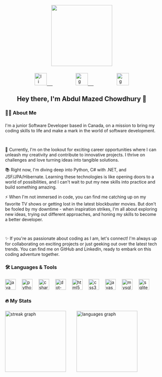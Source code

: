 <div align="center">
  <img height="200" src="https://github.com/Majeed-ch/Majeed-ch/assets/100393010/167aee09-c2c0-4f55-870e-860edc3df885"  />
</div>

###

<div align="center" style="letter-spacing:15px">
  <a href="https://www.linkedin.com/in/abdulmazedch/" target="_blank">
    <img src="https://raw.githubusercontent.com/maurodesouza/profile-readme-generator/master/src/assets/icons/social/linkedin/default.svg" width="40" height="40" alt="linkedin logo"  />
  </a>
  &nbsp;&nbsp;&nbsp;
  <a href="mailto:amazed300@gmail.com" target="_blank">
    <img src="https://raw.githubusercontent.com/maurodesouza/profile-readme-generator/master/src/assets/icons/social/gmail/default.svg" width="40" height="40" alt="gmail logo"  />
  </a>
  &nbsp;&nbsp;&nbsp;
  <a href="https://majeed-ch.netlify.app/" target="_blank">
    <img width="40" height="40" src="https://img.icons8.com/ultraviolet/40/geography.png" alt="geography"/>
  </a>
</div>

<!--
###
<div align="center">
  <img src="https://visitor-badge.laobi.icu/badge?page_id=majeed-ch.majeed-ch&left_color=darkslategrey&right_color=black&left_text=Visitors"  />
</div>
-->
###

<h2 align="center">Hey there, I'm Abdul Mazed Chowdhury 👋</h2>

###

<h3 align="left">👩‍💻  About Me</h3>

###

<p align="left">I'm a junior Software Developer based in Canada, on a mission to bring my coding skills to life and make a mark in the world of software development.</p><br/>

<p>🔭  Currently, I'm on the lookout for exciting career opportunities where I can unleash my creativity and contribute to innovative projects. I thrive on challenges and love turning ideas into tangible solutions.</p>
<p>📚 Right now, I'm diving deep into Python, C# with .NET, and JSF/JPA/Hibernate. Learning these technologies is like opening doors to a world of possibilities, and I can't wait to put my new skills into practice and build something amazing.</p>
<p>⚡ When I'm not immersed in code, you can find me catching up on my favorite TV shows or getting lost in the latest blockbuster movies. But don't be fooled by my downtime - when inspiration strikes, I'm all about exploring new ideas, trying out different approaches, and honing my skills to become a better developer.</p>
<br/>

<p>✨ If you're as passionate about coding as I am, let's connect! I'm always up for collaborating on exciting projects or just geeking out over the latest tech trends. You can find me on GitHub and LinkedIn, ready to embark on this coding adventure together.</p>

###

<h3 align="left">🛠 Languages & Tools</h3>

###

<div align="left">
  <img src="https://skillicons.dev/icons?i=java" height="35" alt="java logo"  />
  <img width="12" />
  <img src="https://skillicons.dev/icons?i=py" height="35" alt="python logo"  />
  <img width="12" />
  <img src="https://skillicons.dev/icons?i=cs" height="35" alt="csharp logo"  />
  <img width="12" />
  <img src="https://skillicons.dev/icons?i=dotnet" height="35" alt="dot-net logo"  />
  <img width="12" />
  <img src="https://cdn.jsdelivr.net/gh/devicons/devicon/icons/html5/html5-original.svg" height="35" alt="html5 logo"  />
  <img width="12" />
  <img src="https://cdn.jsdelivr.net/gh/devicons/devicon/icons/css3/css3-original.svg" height="35" alt="css3 logo"  />
  <img width="12" />
  <img src="https://skillicons.dev/icons?i=js" height="35" alt="javascript logo"  />
  <img width="12" />
  <img src="https://cdn.jsdelivr.net/gh/devicons/devicon/icons/mysql/mysql-original.svg" height="35" alt="mysql logo"  />
  <img width="12" />
  <img src="https://cdn.jsdelivr.net/gh/devicons/devicon/icons/sqlite/sqlite-original.svg" height="35" alt="sqlite logo"  />
</div>

###

<h3 align="left">🔥   My Stats</h3>

###
<div float="left">
  <img src="https://streak-stats.demolab.com?user=majeed-ch&locale=en&mode=daily&theme=dracula&hide_border=true&border_radius=5&order=3" height="200" alt="streak graph" style="background-color: rgba(0, 0, 0, 0);" />
  &nbsp; &nbsp; &nbsp; &nbsp;
  <img src="https://github-readme-stats.vercel.app/api/top-langs?username=majeed-ch&locale=en&hide_title=false&layout=compact&card_width=360&langs_count=6&theme=dracula&hide_border=true&order=2&custom_title=Most_Used_Languages_(public)" height="200" alt="languages graph" style="background-color: rgba(0, 0, 0, 0);" />
</div>

###



